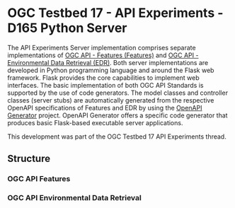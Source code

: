 # OGC Testbed 17 - API Experiments - D165 Python Server
The API Experiments Server implementation comprises separate implementations of [OGC API - Features (Features)](https://ogcapi.ogc.org/features/) and [OGC API - Environmental Data Retrieval (EDR)](https://ogcapi.ogc.org/edr/). Both server implementations are developed in Python programming language and around the Flask web framework. Flask provides the core capabilities to implement web interfaces. The basic implementation of both OGC API Standards is supported by the use of code generators. The model classes and controller classes (server stubs) are automatically generated from the respective OpenAPI specifications of Features and EDR by using the [OpenAPI Generator](https://github.com/OpenAPITools/openapi-generator) project. OpenAPI Generator offers a specific code generator that produces basic Flask-based executable server applications.

This development was part of the OGC Testbed 17 API Experiments thread.

## Structure
### OGC API Features
### OGC API Environmental Data Retrieval

